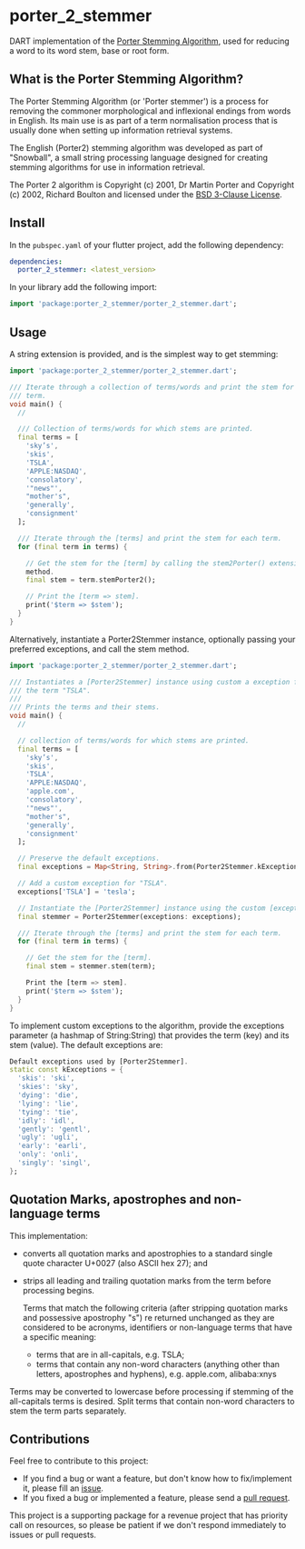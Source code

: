 <!-- 
BSD 3-Clause License
Copyright (c) 2022, GM Consult Pty Ltd
Copyright (c) 2001, Dr Martin Porter,
Copyright (c) 2002, Richard Boulton.
All rights reserved. 
-->

# porter_2_stemmer
DART implementation of the [Porter Stemming Algorithm](https://snowballstem.org/algorithms/), used for reducing a word to its word stem, base or root form.

## What is the Porter Stemming Algorithm?

The Porter Stemming Algorithm (or 'Porter stemmer') is a process for removing the commoner morphological and inflexional endings from words in English. Its main use is as part of a term normalisation process that is usually done when setting up information retrieval systems.

The English (Porter2) stemming algorithm was developed as part of "Snowball", a small string processing language designed for creating stemming algorithms for use in information retrieval.

The Porter 2 algorithm is Copyright (c) 2001, Dr Martin Porter and Copyright (c) 2002, Richard Boulton and licensed under the [BSD 3-Clause License](https://opensource.org/licenses/BSD-3-Clause). 

## Install

In the `pubspec.yaml` of your flutter project, add the following dependency:

```yaml
dependencies:
  porter_2_stemmer: <latest_version>
```

In your library add the following import:

```dart
import 'package:porter_2_stemmer/porter_2_stemmer.dart';
```

## Usage

A string extension is provided, and is the simplest way to get stemming:

```dart
import 'package:porter_2_stemmer/porter_2_stemmer.dart';

/// Iterate through a collection of terms/words and print the stem for each 
/// term.
void main() {
  //

  /// Collection of terms/words for which stems are printed.
  final terms = [
    'sky’s',
    'skis',
    'TSLA',
    'APPLE:NASDAQ',
    'consolatory',
    '"news"',
    "mother's",
    'generally',
    'consignment'
  ];

  /// Iterate through the [terms] and print the stem for each term.
  for (final term in terms) {

    // Get the stem for the [term] by calling the stem2Porter() extension 
    method.
    final stem = term.stemPorter2();

    // Print the [term => stem].
    print('$term => $stem'); 
  }
}
```

Alternatively, instantiate a Porter2Stemmer instance, optionally passing your preferred exceptions,
and call the stem method.

```dart
import 'package:porter_2_stemmer/porter_2_stemmer.dart';

/// Instantiates a [Porter2Stemmer] instance using custom a exception for
/// the term "TSLA".
///
/// Prints the terms and their stems.
void main() {
  //

  // collection of terms/words for which stems are printed.
  final terms = [
    'sky’s',
    'skis',
    'TSLA',
    'APPLE:NASDAQ',
    'apple.com',
    'consolatory',
    '"news"',
    "mother's",
    'generally',
    'consignment'
  ];

  // Preserve the default exceptions.
  final exceptions = Map<String, String>.from(Porter2Stemmer.kExceptions);

  // Add a custom exception for "TSLA".
  exceptions['TSLA'] = 'tesla';

  // Instantiate the [Porter2Stemmer] instance using the custom [exceptions]
  final stemmer = Porter2Stemmer(exceptions: exceptions);

  /// Iterate through the [terms] and print the stem for each term.
  for (final term in terms) {

    // Get the stem for the [term].
    final stem = stemmer.stem(term);

    Print the [term => stem].
    print('$term => $stem');
  }
}

```

To implement custom exceptions to the algorithm, provide the exceptions parameter (a hashmap of String:String) that provides the term (key) and its stem (value). The default exceptions are:
```dart
Default exceptions used by [Porter2Stemmer].
static const kExceptions = {
  'skis': 'ski',
  'skies': 'sky',
  'dying': 'die',
  'lying': 'lie',
  'tying': 'tie',
  'idly': 'idl',
  'gently': 'gentl',
  'ugly': 'ugli',
  'early': 'earli',
  'only': 'onli',
  'singly': 'singl',
};
```

## Quotation Marks, apostrophes and non-language terms

This implementation:
* converts all quotation marks and apostrophies to a standard single quote character U+0027 (also ASCII hex 27); and
* strips all leading and trailing quotation marks from the term before processing begins.

  Terms that match the following criteria (after stripping quotation marks   and possessive apostrophy "s") re returned unchanged as they are considered to be acronyms, identifiers or non-language terms that have a specific meaning:
  - terms that are in all-capitals, e.g. TSLA;
  - terms that contain any non-word characters (anything other than letters, apostrophes and hyphens), e.g. apple.com, alibaba:xnys

Terms may be converted to lowercase before processing if stemming of the all-capitals terms is desired. Split terms that contain non-word characters to stem the term parts separately.

## Contributions

Feel free to contribute to this project:
* If you find a bug or want a feature, but don't know how to fix/implement it, please fill an [issue](https://github.com/GM-Consult-Pty-Ltd/porter_2_stemmer/issues).  
* If you fixed a bug or implemented a feature, please send a [pull request](https://github.com/GM-Consult-Pty-Ltd/porter_2_stemmer/pulls). 

This project is a supporting package for a revenue project that has priority call on resources, so please be patient if we don't respond immediately to issues or pull requests.
